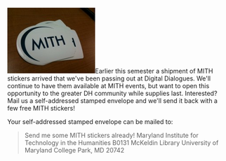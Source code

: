![](../../images/2010-12-photo-200x150.jpg "MITH Stickers")Earlier this semester a shipment of MITH stickers arrived that we've been passing out at Digital Dialogues. We'll continue to have them available at MITH events, but want to open this opportunity to the greater DH community while supplies last. Interested? Mail us a self-addressed stamped envelope and we'll send it back with a few free MITH stickers!

Your self-addressed stamped envelope can be mailed to:

> Send me some MITH stickers already! Maryland Institute for Technology in the Humanities B0131 McKeldin Library University of Maryland College Park, MD 20742